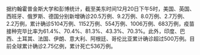 据约翰霍普金斯大学和彭博统计，截至美东时间12月20日下午5时，美国、英国、西班牙、俄罗斯、德国分别新增确诊20.5万例、9.2万例、8.0万例、2.7万例、2.2万例，累计确诊5104万例、1152万例、554万例、1006万例、683万例，疫苗接种完毕比率为61.4%、70.4%、81.3%、43.3%、70.3%。此外，印度、巴西、土耳其、法国、伊朗、意大利、阿根廷、哥伦比亚累计确诊超过500万例。目前全球累计确诊2.75亿例，累计死亡536万例。